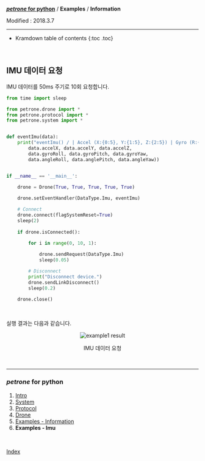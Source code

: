 **[*petrone* for python](index.md)** / **Examples** / **Information**

Modified : 2018.3.7

---

* Kramdown table of contents
{:toc .toc}


<br>


<a name="imu_data_monitor"></a>
## IMU 데이터 요청

IMU 데이터를 50ms 주기로 10회 요청합니다.

```py
from time import sleep

from petrone.drone import *
from petrone.protocol import *
from petrone.system import *


def eventImu(data):
    print("eventImu() / | Accel (X:{0:5}, Y:{1:5}, Z:{2:5}) | Gyro (R:{3:5}, P:{4:5}, Y:{5:5}) | Angle (R:{6:4}, P:{7:4}, Y:{8:4})".format(
        data.accelX, data.accelY, data.accelZ,
        data.gyroRoll, data.gyroPitch, data.gyroYaw,
        data.angleRoll, data.anglePitch, data.angleYaw))


if __name__ == '__main__':
    
    drone = Drone(True, True, True, True, True)

    drone.setEventHandler(DataType.Imu, eventImu)

    # Connect
    drone.connect(flagSystemReset=True)
    sleep(2)
    
    if drone.isConnected():

        for i in range(0, 10, 1):
            
            drone.sendRequest(DataType.Imu)
            sleep(0.05)

        # Disconnect
        print("Disconnect device.")
        drone.sendLinkDisconnect()
        sleep(0.2)

    drone.close()
```

<br>

실행 결과는 다음과 같습니다.


<div align="center">
    <img src="../examples_02_imu_ex1.jpg" alt="example1 result">
    <p>IMU 데이터 요청</p>
</div>



<br>


---

<h3><i>petrone</i> for python</H3>

 1. [Intro](01_intro.md)
 2. [System](02_system.md)
 3. [Protocol](03_protocol.md)
 4. [Drone](04_drone.md)
 5. [Examples - Information](examples_01_information.md)
 6. **Examples - Imu**

<br>

[Index](index.md)
